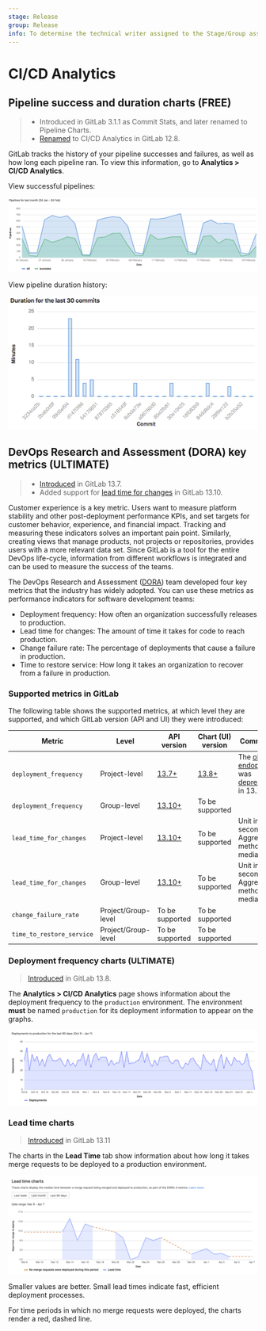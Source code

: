 ```yaml
---
stage: Release
group: Release
info: To determine the technical writer assigned to the Stage/Group associated with this page, see https://about.gitlab.com/handbook/engineering/ux/technical-writing/#assignments
---
```


# CI/CD Analytics

## Pipeline success and duration charts **(FREE)**

> - Introduced in GitLab 3.1.1 as Commit Stats, and later renamed to Pipeline Charts.
> - [Renamed](https://gitlab.com/gitlab-org/gitlab/-/issues/38318) to CI/CD Analytics in GitLab 12.8.

GitLab tracks the history of your pipeline successes and failures, as well as how long each pipeline
ran. To view this information, go to **Analytics > CI/CD Analytics**.

View successful pipelines:

![Successful pipelines](img/pipelines_success_chart.png)

View pipeline duration history:

![Pipeline duration](img/pipelines_duration_chart.png)

## DevOps Research and Assessment (DORA) key metrics **(ULTIMATE)**

> - [Introduced](https://gitlab.com/gitlab-org/gitlab/-/issues/275991) in GitLab 13.7.
> - Added support for [lead time for changes](https://gitlab.com/gitlab-org/gitlab/-/issues/291746) in GitLab 13.10.

Customer experience is a key metric. Users want to measure platform stability and other
post-deployment performance KPIs, and set targets for customer behavior, experience, and financial
impact. Tracking and measuring these indicators solves an important pain point. Similarly, creating
views that manage products, not projects or repositories, provides users with a more relevant data set.
Since GitLab is a tool for the entire DevOps life-cycle, information from different workflows is
integrated and can be used to measure the success of the teams.

The DevOps Research and Assessment ([DORA](https://cloud.google.com/blog/products/devops-sre/the-2019-accelerate-state-of-devops-elite-performance-productivity-and-scaling))
team developed four key metrics that the industry has widely adopted. You can use these metrics as
performance indicators for software development teams:

- Deployment frequency: How often an organization successfully releases to production.
- Lead time for changes: The amount of time it takes for code to reach production.
- Change failure rate: The percentage of deployments that cause a failure in production.
- Time to restore service: How long it takes an organization to recover from a failure in
  production.

### Supported metrics in GitLab

The following table shows the supported metrics, at which level they are supported, and which GitLab version (API and UI) they were introduced:

| Metric           | Level               | API version                                | Chart (UI) version                                     | Comments                                                                               |
| --------------- | -----------               | ---------------                      | ----------                                      | -------                                                                               |
| `deployment_frequency`    | Project-level       | [13.7+](../../api/dora/metrics.md)  | [13.8+](#deployment-frequency-charts) | The [old API endopint](../../api/dora4_project_analytics.md) was [deprecated](https://gitlab.com/gitlab-org/gitlab/-/issues/323713) in 13.10. |
| `deployment_frequency`    | Group-level     | [13.10+](../../api/dora/metrics.md) | To be supported  |                                                                                       |
| `lead_time_for_changes`   | Project-level      | [13.10+](../../api/dora/metrics.md) | To be supported  | Unit in seconds. Aggregation method is median.                                                                    |
| `lead_time_for_changes`   | Group-level     |  [13.10+](../../api/dora/metrics.md) | To be supported  | Unit in seconds. Aggregation method is median.                                                                    |
| `change_failure_rate`     | Project/Group-level   |  To be supported                      | To be supported  |                                                                                       |
| `time_to_restore_service` | Project/Group-level   |  To be supported                      | To be supported  |                                                                                       |

### Deployment frequency charts **(ULTIMATE)**

> [Introduced](https://gitlab.com/gitlab-org/gitlab/-/issues/275991) in GitLab 13.8.

The **Analytics > CI/CD Analytics** page shows information about the deployment frequency to the
`production` environment. The environment **must** be named `production` for its deployment
information to appear on the graphs.

![Deployment frequency](img/deployment_frequency_chart_v13_8.png)

### Lead time charts

> [Introduced](https://gitlab.com/gitlab-org/gitlab/-/issues/250329) in GitLab 13.11

The charts in the **Lead Time** tab show information about how long it takes
merge requests to be deployed to a production environment.

![Lead time](img/lead_time_chart_v13_11.png)

Smaller values are better. Small lead times indicate fast, efficient deployment
processes.

For time periods in which no merge requests were deployed, the charts render a
red, dashed line.
